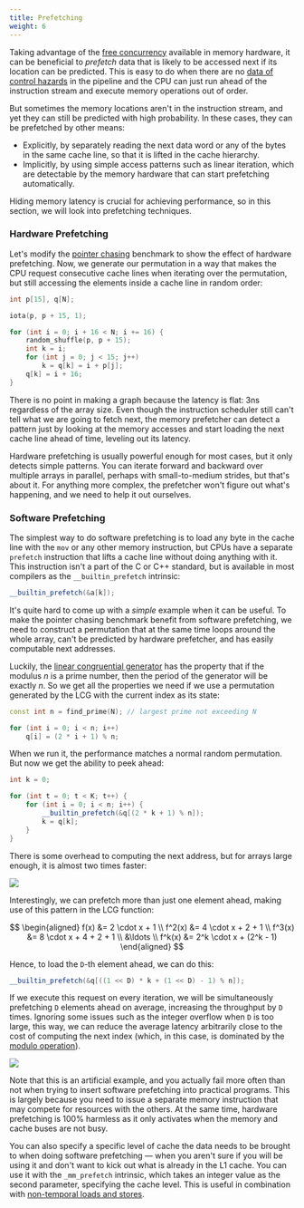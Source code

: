 ```yaml
---
title: Prefetching
weight: 6
---
```


Taking advantage of the [free concurrency](../mlp) available in memory hardware, it can be beneficial to *prefetch* data that is likely to be accessed next if its location can be predicted. This is easy to do when there are no [data of control hazards](/hpc/pipelining/hazards) in the pipeline and the CPU can just run ahead of the instruction stream and execute memory operations out of order.

But sometimes the memory locations aren't in the instruction stream, and yet they can still be predicted with high probability. In these cases, they can be prefetched by other means:

- Explicitly, by separately reading the next data word or any of the bytes in the same cache line, so that it is lifted in the cache hierarchy.
- Implicitly, by using simple access patterns such as linear iteration, which are detectable by the memory hardware that can start prefetching automatically.

Hiding memory latency is crucial for achieving performance, so in this section, we will look into prefetching techniques.

### Hardware Prefetching

Let's modify the [pointer chasing](../latency) benchmark to show the effect of hardware prefetching. Now, we generate our permutation in a way that makes the CPU request consecutive cache lines when iterating over the permutation, but still accessing the elements inside a cache line in random order:

```cpp
int p[15], q[N];

iota(p, p + 15, 1);

for (int i = 0; i + 16 < N; i += 16) {
    random_shuffle(p, p + 15);
    int k = i;
    for (int j = 0; j < 15; j++)
        k = q[k] = i + p[j];
    q[k] = i + 16;
}
```

There is no point in making a graph because the latency is flat: 3ns regardless of the array size. Even though the instruction scheduler still can't tell what we are going to fetch next, the memory prefetcher can detect a pattern just by looking at the memory accesses and start loading the next cache line ahead of time, leveling out its latency.

Hardware prefetching is usually powerful enough for most cases, but it only detects simple patterns. You can iterate forward and backward over multiple arrays in parallel, perhaps with small-to-medium strides, but that's about it. For anything more complex, the prefetcher won't figure out what's happening, and we need to help it out ourselves.

### Software Prefetching

The simplest way to do software prefetching is to load any byte in the cache line with the `mov` or any other memory instruction, but CPUs have a separate `prefetch` instruction that lifts a cache line without doing anything with it. This instruction isn't a part of the C or C++ standard, but is available in most compilers as the `__builtin_prefetch` intrinsic:

```c++
__builtin_prefetch(&a[k]);
```

It's quite hard to come up with a *simple* example when it can be useful. To make the pointer chasing benchmark benefit from software prefetching, we need to construct a permutation that at the same time loops around the whole array, can't be predicted by hardware prefetcher, and has easily computable next addresses.

Luckily, the [linear congruential generator](https://en.wikipedia.org/wiki/Linear_congruential_generator) has the property that if the modulus $n$ is a prime number, then the period of the generator will be exactly $n$. So we get all the properties we need if we use a permutation generated by the LCG with the current index as its state:

```cpp
const int n = find_prime(N); // largest prime not exceeding N

for (int i = 0; i < n; i++)
    q[i] = (2 * i + 1) % n;
```

When we run it, the performance matches a normal random permutation. But now we get the ability to peek ahead:

```cpp
int k = 0;

for (int t = 0; t < K; t++) {
    for (int i = 0; i < n; i++) {
        __builtin_prefetch(&q[(2 * k + 1) % n]);
        k = q[k];
    }
}
```

There is some overhead to computing the next address, but for arrays large enough, it is almost two times faster:

![](../img/sw-prefetch.svg)

Interestingly, we can prefetch more than just one element ahead, making use of this pattern in the LCG function:

$$
\begin{aligned}
   f(x)   &= 2 \cdot x + 1
\\ f^2(x) &= 4 \cdot x + 2 + 1
\\ f^3(x) &= 8 \cdot x + 4 + 2 + 1
\\ &\ldots
\\ f^k(x) &= 2^k \cdot x + (2^k - 1)
\end{aligned}
$$

Hence, to load the `D`-th element ahead, we can do this:

```cpp
__builtin_prefetch(&q[((1 << D) * k + (1 << D) - 1) % n]);
```

If we execute this request on every iteration, we will be simultaneously prefetching `D` elements ahead on average, increasing the throughput by `D` times. Ignoring some issues such as the integer overflow when `D` is too large, this way, we can reduce the average latency arbitrarily close to the cost of computing the next index (which, in this case, is dominated by the [modulo operation](/hpc/arithmetic/division)).

![](../img/sw-prefetch-others.svg)

Note that this is an artificial example, and you actually fail more often than not when trying to insert software prefetching into practical programs. This is largely because you need to issue a separate memory instruction that may compete for resources with the others. At the same time, hardware prefetching is 100% harmless as it only activates when the memory and cache buses are not busy.

You can also specify a specific level of cache the data needs to be brought to when doing software prefetching — when you aren't sure if you will be using it and don't want to kick out what is already in the L1 cache. You can use it with the `_mm_prefetch` intrinsic, which takes an integer value as the second parameter, specifying the cache level. This is useful in combination with [non-temporal loads and stores](../bandwidth#bypassing-the-cache).

<!--

In the bandwidth benchmark, we iterated over array and fetched its elements. Although separately each memory read in that case is not different from the fetch in pointer chasing, they run much faster because they can are overlapped: and in fact, CPU issues read requests in advance without waiting for the old ones to complete, so that the results come about the same time as the CPU needs them.

Apart from having a very large pipeline and using the fact that scheduler can look ahead in it, modern memory controllers can detect simple patterns such as iterating backwards, forwards, including using constant small-ish strides.

### Speculative Execution

In fact, this sometimes works even when we are not sure which instruction is going to be executed next due to [speculative execution]. Consider the following example:

```cpp
bool cond = some_long_memory_operation();

if (cond)
    do_this_fast_operation();
else
    do_that_fast_operation();
```

What most modern CPUs do is they start evaluating one (most likely) branch without waiting for the condition to be computed. If they are right, then you will progress faster, and if they are wrong, the worst thing will happen is they discard some useless computation. This includes memory operations too, including cache system — because, well, we wait for a hundred cycles anyway, why not evaluate at least one of the branches ahead of time. By the way, this is what Meltdown was all about.

-->
